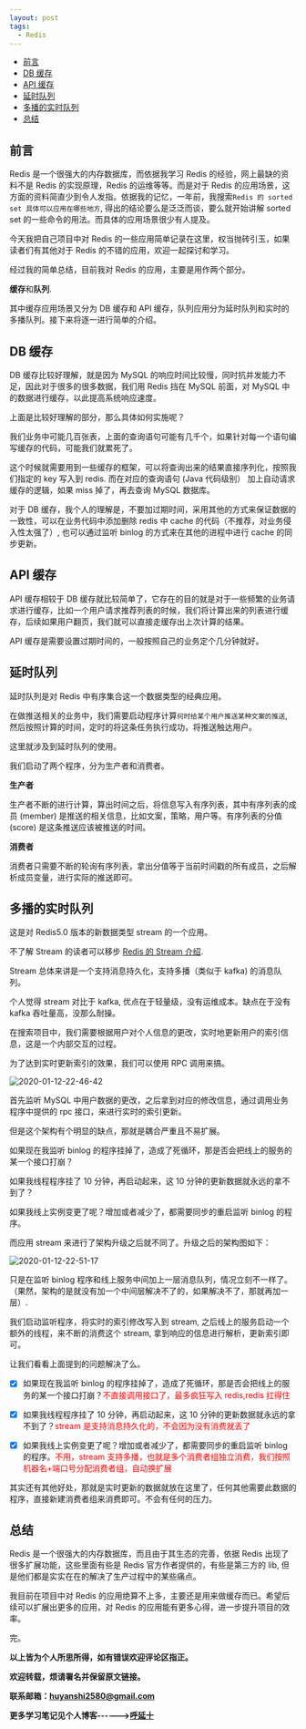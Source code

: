 ```yaml
---
layout: post
tags:
  - Redis
---
```



- [前言](#前言)
- [DB 缓存](#db-缓存)
- [API 缓存](#api-缓存)
- [延时队列](#延时队列)
- [多播的实时队列](#多播的实时队列)
- [总结](#总结)


## 前言

Redis 是一个很强大的内存数据库，而依据我学习 Redis 的经验，网上最缺的资料不是 Redis 的实现原理，Redis 的运维等等。而是对于 Redis 的应用场景，这方面的资料简直少到令人发指。依据我的记忆，一年前，我搜索`Redis 的 sorted set 具体可以应用在哪些地方`, 得出的结论要么是泛泛而谈，要么就开始讲解 sorted set 的一些命令的用法。而具体的应用场景很少有人提及。

今天我把自己项目中对 Redis 的一些应用简单记录在这里，权当抛砖引玉，如果读者们有其他对于 Redis 的不错的应用，欢迎一起探讨和学习。

经过我的简单总结，目前我对 Redis 的应用，主要是用作两个部分。

**缓存**和**队列**.

其中缓存应用场景又分为 DB 缓存和 API 缓存，队列应用分为延时队列和实时的多播队列。接下来将逐一进行简单的介绍。

## DB 缓存

DB 缓存比较好理解，就是因为 MySQL 的响应时间比较慢，同时抗并发能力不足，因此对于很多的很多数据，我们用 Redis 挡在 MySQL 前面，对 MySQL 中的数据进行缓存，以此提高系统响应速度。

上面是比较好理解的部分，那么具体如何实施呢？

我们业务中可能几百张表，上面的查询语句可能有几千个，如果针对每一个语句编写缓存的代码，可能我们就累死了。

这个时候就需要用到一些缓存的框架，可以将查询出来的结果直接序列化，按照我们指定的 key 写入到 redis. 而在对应的查询语句 (Java 代码级别） 加上自动请求缓存的逻辑，如果 miss 掉了，再去查询 MySQL 数据库。

对于 DB 缓存，我个人的理解是，不要加过期时间，采用其他的方式来保证数据的一致性，可以在业务代码中添加删除 redis 中 cache 的代码（不推荐，对业务侵入性太强了）, 也可以通过监听 binlog 的方式来在其他的进程中进行 cache 的同步更新。

## API 缓存

API 缓存相较于 DB 缓存就比较简单了，它存在的目的就是对于一些频繁的业务请求进行缓存，比如一个用户请求推荐列表的时候，我们将计算出来的列表进行缓存，后续如果用户翻页，我们就可以直接走缓存出上次计算的结果。

API 缓存是需要设置过期时间的，一般按照自己的业务定个几分钟就好。

## 延时队列

延时队列是对 Redis 中有序集合这一个数据类型的经典应用。

在做推送相关的业务中，我们需要启动程序计算`何时给某个用户推送某种文案的推送`, 然后按照计算的时间，定时的将这条任务执行成功，将推送触达用户。

这里就涉及到延时队列的使用。

我们启动了两个程序，分为生产者和消费者。

**生产者**

生产者不断的进行计算，算出时间之后，将信息写入有序列表，其中有序列表的成员 (member) 是推送的相关信息，比如文案，策略，用户等。有序列表的分值 (score) 是这条推送应该被推送的时间。

**消费者**

消费者只需要不断的轮询有序列表，拿出分值等于当前时间戳的所有成员，之后解析成员变量，进行实际的推送即可。

## 多播的实时队列

这是对 Redis5.0 版本的新数据类型 stream 的一个应用。

不了解 Stream 的读者可以移步 [Redis 的 Stream 介绍](http://huyan.couplecoders.tech/redis/%E7%BF%BB%E8%AF%91/2019/04/05/%E8%AF%91-Redis-Streams%E4%BB%8B%E7%BB%8D/).

Stream 总体来讲是一个支持消息持久化，支持多播（类似于 kafka) 的消息队列。

个人觉得 stream 对比于 kafka, 优点在于轻量级，没有运维成本。缺点在于没有 kafka 吞吐量高，没那么耐操。

在搜索项目中，我们需要根据用户对个人信息的更改，实时地更新用户的索引信息，这是一个内部交互的过程。

为了达到实时更新索引的效果，我们可以使用 RPC 调用来搞。

![2020-01-12-22-46-42](http://img.couplecoders.tech/2020-01-12-22-46-42.png)

首先监听 MySQL 中用户数据的更改，之后拿到对应的修改信息，通过调用业务程序中提供的 rpc 接口，来进行实时的索引更新。

但是这个架构有个明显的缺点，那就是耦合严重且不易扩展。

如果现在我监听 binlog 的程序挂掉了，造成了死循环，那是否会把线上的服务的某一个接口打崩？

如果我线程程序挂了 10 分钟，再启动起来，这 10 分钟的更新数据就永远的拿不到了？

如果我线上实例变更了呢？增加或者减少了，都需要同步的重启监听 binlog 的程序。

而应用 stream 来进行了架构升级之后就不同了。升级之后的架构图如下：

![2020-01-12-22-51-17](http://img.couplecoders.tech/2020-01-12-22-51-17.png)

只是在监听 binlog 程序和线上服务中间加上一层消息队列，情况立刻不一样了。（果然，架构的是就没有加一个中间层解决不了的，如果解决不了，那就再加一层）.

我们启动监听程序，将实时的索引修改写入到 stream, 之后线上的服务启动一个额外的线程，来不断的消费这个 stream, 拿到响应的信息进行解析，更新索引即可。

让我们看看上面提到的问题解决了么。

- [x] 如果现在我监听 binlog 的程序挂掉了，造成了死循环，那是否会把线上的服务的某一个接口打崩？<font color="red">不直接调用接口了，最多疯狂写入 redis,redis 扛得住</font>

- [x] 如果我线程程序挂了 10 分钟，再启动起来，这 10 分钟的更新数据就永远的拿不到了？<font color="red">stream 是支持消息持久化的，不会因为没有消费就丢了</font>

- [x] 如果我线上实例变更了呢？增加或者减少了，都需要同步的重启监听 binlog 的程序。<font color="red">不用，stream 支持多播，也就是多个消费者组独立消费，我们按照机器名+端口号分配消费者组，自动换扩展</font>

其实还有其他好处，那就是实时更新的数据就放在这里了，任何其他需要此数据的程序，直接新建消费者组来消费即可。不会有任何的压力。

## 总结

Redis 是一个很强大的内存数据库，而且由于其生态的完善，依据 Redis 出现了很多扩展功能，这些里面有些是 Redis 官方作者提供的，有些是第三方的 lib, 但是他们都是实实在在的解决了生产过程中的某些痛点。

我目前在项目中对 Redis 的应用绝算不上多，主要还是用来做缓存而已。希望后续可以扩展出更多的应用，对 Redis 的应用能有更多心得，进一步提升项目的效率。

完。

**以上皆为个人所思所得，如有错误欢迎评论区指正。**

**欢迎转载，烦请署名并保留原文链接。**

**联系邮箱：huyanshi2580@gmail.com**

**更多学习笔记见个人博客------><a href="{{ site.baseurl }}/">呼延十</a>**

